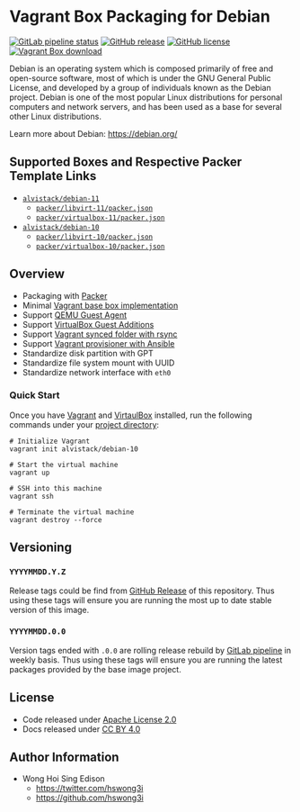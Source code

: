 # Vagrant Box Packaging for Debian

[![GitLab pipeline
status](https://img.shields.io/gitlab/pipeline/alvistack/vagrant-debian/master)](https://gitlab.com/alvistack/vagrant-debian/-/pipelines)
[![GitHub
release](https://img.shields.io/github/release/alvistack/vagrant-debian.svg)](https://github.com/alvistack/vagrant-debian/releases)
[![GitHub
license](https://img.shields.io/github/license/alvistack/vagrant-debian.svg)](https://github.com/alvistack/vagrant-debian/blob/master/LICENSE)
[![Vagrant Box
download](https://img.shields.io/badge/dynamic/json?label=alvistack%2Fdebian-10&query=%24.boxes%5B%3A1%5D.downloads&url=https%3A%2F%2Fapp.vagrantup.com%2Fapi%2Fv1%2Fsearch%3Fq%3Dalvistack%2Fdebian-10)](https://app.vagrantup.com/alvistack/boxes/debian-10)

Debian is an operating system which is composed primarily of free and
open-source software, most of which is under the GNU General Public
License, and developed by a group of individuals known as the Debian
project. Debian is one of the most popular Linux distributions for
personal computers and network servers, and has been used as a base for
several other Linux distributions.

Learn more about Debian: <https://debian.org/>

## Supported Boxes and Respective Packer Template Links

  - [`alvistack/debian-11`](https://app.vagrantup.com/alvistack/boxes/debian-11)
      - [`packer/libvirt-11/packer.json`](https://github.com/alvistack/vagrant-debian/blob/master/packer/libvirt-11/packer.json)
      - [`packer/virtualbox-11/packer.json`](https://github.com/alvistack/vagrant-debian/blob/master/packer/virtualbox-11/packer.json)
  - [`alvistack/debian-10`](https://app.vagrantup.com/alvistack/boxes/debian-10)
      - [`packer/libvirt-10/packer.json`](https://github.com/alvistack/vagrant-debian/blob/master/packer/libvirt-10/packer.json)
      - [`packer/virtualbox-10/packer.json`](https://github.com/alvistack/vagrant-debian/blob/master/packer/virtualbox-10/packer.json)

## Overview

  - Packaging with [Packer](https://www.packer.io/)
  - Minimal [Vagrant base box
    implementation](https://www.vagrantup.com/docs/boxes/base)
  - Support [QEMU Guest
    Agent](https://wiki.qemu.org/Features/GuestAgent)
  - Support [VirtualBox Guest
    Additions](https://www.virtualbox.org/manual/ch04.html)
  - Support [Vagrant synced folder with
    rsync](https://www.vagrantup.com/docs/synced-folders/rsync)
  - Support [Vagrant provisioner with
    Ansible](https://www.vagrantup.com/docs/provisioning/ansible)
  - Standardize disk partition with GPT
  - Standardize file system mount with UUID
  - Standardize network interface with `eth0`

### Quick Start

Once you have [Vagrant](https://www.vagrantup.com/docs/installation) and
[VirtaulBox](https://www.virtualbox.org/) installed, run the following
commands under your [project
directory](https://learn.hashicorp.com/tutorials/vagrant/getting-started-project-setup?in=vagrant/getting-started):

    # Initialize Vagrant
    vagrant init alvistack/debian-10
    
    # Start the virtual machine
    vagrant up
    
    # SSH into this machine
    vagrant ssh
    
    # Terminate the virtual machine
    vagrant destroy --force

## Versioning

### `YYYYMMDD.Y.Z`

Release tags could be find from [GitHub
Release](https://github.com/alvistack/vagrant-debian/releases) of this
repository. Thus using these tags will ensure you are running the most
up to date stable version of this image.

### `YYYYMMDD.0.0`

Version tags ended with `.0.0` are rolling release rebuild by [GitLab
pipeline](https://gitlab.com/alvistack/vagrant-debian/-/pipelines) in
weekly basis. Thus using these tags will ensure you are running the
latest packages provided by the base image project.

## License

  - Code released under [Apache License 2.0](LICENSE)
  - Docs released under [CC
    BY 4.0](http://creativecommons.org/licenses/by/4.0/)

## Author Information

  - Wong Hoi Sing Edison
      - <https://twitter.com/hswong3i>
      - <https://github.com/hswong3i>
